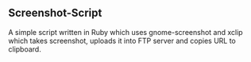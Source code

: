 ## Screenshot-Script

A simple script written in Ruby which uses gnome-screenshot and xclip 
which takes screenshot, uploads it into FTP server and copies URL to 
clipboard.
